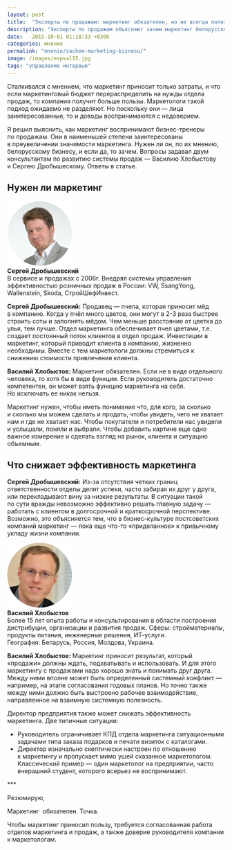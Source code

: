 ```yaml
---
layout: post
title:  "Эксперты по продажам: маркетинг обязателен, но не всегда полезен"
description: "Эксперты по продажам объясняют зачем маркетинг белорусскому бизнесу и почему он иногда не приносит пользу компании. "
date:   2015-10-01 01:18:33 +0300
categories: мнение
permalink: "mnenie/zachem-marketing-biznesu/"
image: /images/expsal15.jpg
tags: "управление интервью"
---
```


<p>Сталкивался с&nbsp;мнением, что маркетинг приносит только затраты, и&nbsp;что если маркетинговый бюджет перераспределить на&nbsp;нужды отдела продаж, то&nbsp;компания получит больше пользы. Маркетологи такой подход ожидаемо не&nbsp;разделяют. Но&nbsp;поскольку они&nbsp;— лица заинтересованные, то&nbsp;и&nbsp;доводы воспринимаются с&nbsp;недоверием.</p>
<p>Я&nbsp;решил выяснить, как маркетинг воспринимают бизнес-тренеры по&nbsp;продажам. Они в&nbsp;наименьшей степени заинтересованы в&nbsp;преувеличении значимости маркетинга. Нужен&nbsp;ли он, по&nbsp;их&nbsp;мнению, белорусскому бизнесу, и&nbsp;если&nbsp;да, то&nbsp;зачем. Вопросы задавал двум консультантам по&nbsp;развитию системы продаж&nbsp;— Василию Хлобыстову и&nbsp;Сергею Дробышескому. Ответы в&nbsp;статье.</p> <!--more-->
<h2>Нужен&nbsp;ли маркетинг</h2>

<span class="aside-text-right">
<img src="/images/ex2.png" alt="Сергей Дробышевский"  width="150" height="150"><br>
<strong>Сергей Дробышевский</strong><br/>
В&nbsp;сервисе и&nbsp;продажах с&nbsp;2006г. Внедрял системы управления эффективностью розничных продаж в&nbsp;России: VW, SsangYong, Wallenstein, Skoda, СтройШефИнвест. 
 </span>
<p><strong>Сергей Дробышевский:</strong> <span>Продавец&nbsp;— пчела, которая приносит мёд в&nbsp;компанию. Когда у&nbsp;пчёл много цветов, они могут в&nbsp;</span>2-3<span> </span><span>раза быстрее строить соты и заполнять мёдом. Чем меньше расстояние от цветка до улья, тем лучше. Отдел маркетинга обеспечивает пчел цветами, т.е. создает постоянный поток клиентов в отдел продаж. Инвестиции в маркетинг, который приводит клиента в компанию, жизненно необходимы. Вместе с тем маркетологи должны стремиться к снижению стоимости привлечения клиента.</span></p>



<p><strong>Василий Хлобыстов:</strong> Маркетинг обязателен. Если не&nbsp;в&nbsp;виде отдельного человека, то&nbsp;хотя&nbsp;бы в&nbsp;виде функции. Если руководитель достаточно компетентен, он&nbsp;может взять функцию маркетинга на&nbsp;себя. Но&nbsp;исключать ее&nbsp;никак нельзя.</p>
<p>Маркетинг нужен, чтобы иметь понимание что, для кого, за&nbsp;сколько и&nbsp;сколько мы&nbsp;можем сделать и&nbsp;продать, чтобы увидеть, чего не&nbsp;хватает нам и&nbsp;где не&nbsp;хватает нас. Чтобы покупатели и&nbsp;потребители нас увидели и&nbsp;услышали, поняли и&nbsp;выбрали. Чтобы добавить картине еще одно важное измерение и&nbsp;сделать взгляд на&nbsp;рынок, клиента и&nbsp;ситуацию объемным.</p>


<h2>Что снижает эффективность маркетинга</h2>

<p><strong>Сергей Дробышевский:</strong> Из-за отсутствия четких границ ответственности отделы делят успехи, часто забирая их&nbsp;друг у&nbsp;друга, или перекладывают вину за&nbsp;низкие результаты. В&nbsp;ситуации такой по&nbsp;сути вражды невозможно эффективно решать главную задачу&nbsp;— работать с&nbsp;клиентом в&nbsp;долгосрочной и&nbsp;краткосрочной перспективе. Возможно, это объясняется тем, что в&nbsp;бизнес-культуре постсоветских компаний маркетинг&nbsp;— пока еще что-то «приделанное» к&nbsp;привычному укладу жизни компании.</p>

<span class="aside-text-right">
<img src="/images/ex1.png" alt="Василий Хлобыстов"  width="150" height="150"> <br>
<strong>Василий Хлобыстов </strong><br>
 Более 15&nbsp;лет опыта работы и&nbsp;консультирования в&nbsp;области построения дистрибуции, организации и&nbsp;развития продаж. Сферы: стройматериалы, продукты питания, инженерные решения, ИТ-услуги.<br/>
 География: Беларусь, Россия, Молдова, Украина.  
 </span>
<p><strong>Василий Хлобыстов:</strong> Маркетинг приносит результат, который «продажи» должны ждать, подхватывать и&nbsp;использовать. И&nbsp;для этого маркетингу с&nbsp;продажами надо хорошо знать и&nbsp;понимать друг друга. Между ними вполне может быть определенный системный конфликт&nbsp;— например, на&nbsp;этапе согласования годовых планов. Но&nbsp;точно также между ними должно быть выстроено рабочее взаимодействие, направленное на&nbsp;взаимную системную полезность.</p>
<p>Директор предприятия также может снижать эффективность маркетинга. Две типичные ситуации:</p>
<ul> 
<li>Руководитель ограничивает КПД отдела маркетинга ситуационными задачами типа заказа подарков и&nbsp;печати визиток с&nbsp;каталогами.</li>
<li>Директор изначально скептически настроен по&nbsp;отношению к&nbsp;маркетингу и&nbsp;пропускает мимо ушей сказанное маркетологом. Классический пример&nbsp;— один маркетолог на&nbsp;предприятии, часто вчерашний студент, которого всерьез не&nbsp;воспринимают.</li>
 </ul>
<p>***</p>
Резюмирую, 
<div class="hip"><p>Маркетинг &nbsp;обязателен. Точка. </p><p>Чтобы маркетинг приносил пользу, требуется согласованная работа отделов маркетинга и&nbsp;продаж, а также доверие руководителя компании к маркетологам.</p></div>


